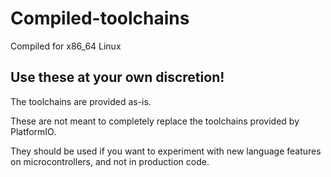 # Compiled-toolchains
Compiled for x86_64 Linux

## Use these at your own discretion!
The toolchains are provided as-is.

These are not meant to completely replace the toolchains provided by PlatformIO.

They should be used if you want to experiment with new language features on microcontrollers, and not in production code.
